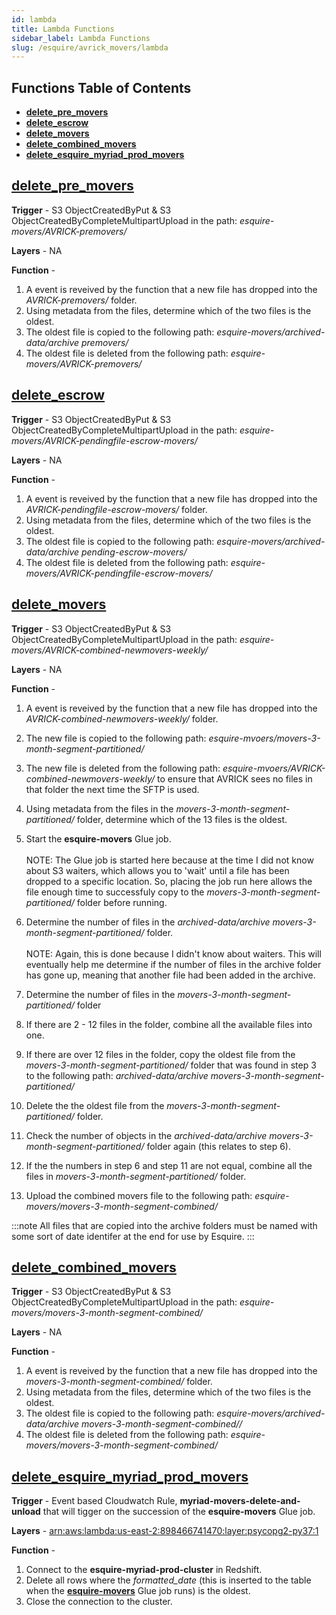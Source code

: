 ```yaml
---
id: lambda
title: Lambda Functions
sidebar_label: Lambda Functions
slug: /esquire/avrick_movers/lambda
---
```


## Functions Table of Contents
- [**delete_pre_movers**](#delete_pre_movers)
- [**delete_escrow**](#delete_escrow)
- [**delete_movers**](#delete_movers)
- [**delete_combined_movers**](#delete_combined_movers)
- [**delete_esquire_myriad_prod_movers**](#delete_esquire_myriad_prod_movers)





## [**delete_pre_movers**](https://us-east-2.console.aws.amazon.com/lambda/home?region=us-east-2#/functions/delete_pre_movers?tab=configuration)

**Trigger** - S3 ObjectCreatedByPut & S3 ObjectCreatedByCompleteMultipartUpload in the path: *esquire-movers/AVRICK-premovers/*

**Layers** - NA

**Function** - 
  1. A event is reveived by the function that a new file has dropped into the *AVRICK-premovers/* folder. 
  2. Using metadata from the files, determine which of the two files is the oldest. 
  3. The oldest file is copied to the following path: *esquire-movers/archived-data/archive premovers/* 
  4. The oldest file is deleted from the following path: *esquire-movers/AVRICK-premovers/*


## [**delete_escrow**](https://us-east-2.console.aws.amazon.com/lambda/home?region=us-east-2#/functions/delete_escrow?tab=configuration)

**Trigger** - S3 ObjectCreatedByPut & S3 ObjectCreatedByCompleteMultipartUpload in the path: *esquire-movers/AVRICK-pendingfile-escrow-movers/*

**Layers** - NA

**Function** - 
  1. A event is reveived by the function that a new file has dropped into the *AVRICK-pendingfile-escrow-movers/* folder. 
  2. Using metadata from the files, determine which of the two files is the oldest. 
  3. The oldest file is copied to the following path: *esquire-movers/archived-data/archive pending-escrow-movers/* 
  4. The oldest file is deleted from the following path: *esquire-movers/AVRICK-pendingfile-escrow-movers/*


## [**delete_movers**](https://us-east-2.console.aws.amazon.com/lambda/home?region=us-east-2#/functions/delete_movers?tab=configuration)

**Trigger** - S3 ObjectCreatedByPut & S3 ObjectCreatedByCompleteMultipartUpload in the path: *esquire-movers/AVRICK-combined-newmovers-weekly/*

**Layers** - NA

**Function** - 
  1. A event is reveived by the function that a new file has dropped into the *AVRICK-combined-newmovers-weekly/* folder. 
  2. The new file is copied to the following path: *esquire-mvoers/movers-3-month-segment-partitioned/*
  3. The new file is deleted from the following path: *esquire-mvoers/AVRICK-combined-newmovers-weekly/* to ensure that AVRICK sees no files in that folder the next time the SFTP is used.
  4. Using metadata from the files in the *movers-3-month-segment-partitioned/* folder, determine which of the 13 files is the oldest. 
  5. Start the **esquire-movers** Glue job. <br />
  <br /> NOTE: The Glue job is started here because at the time I did not know about S3 waiters, which allows you to 'wait' until a file has been dropped to a specific location. So, placing the job run here allows the file enough time to successfuly copy to the *movers-3-month-segment-partitioned/* folder before running. <br/>
  
  
  6. Determine the number of files in the *archived-data/archive movers-3-month-segment-partitioned/* folder. <br /> 
   <br /> NOTE: Again, this is done because I didn't know about waiters. This will eventually help me determine if the number of files in the archive folder has gone up, meaning that another file had been added in the archive. <br/>
   
   
  7. Determine the number of files in the *movers-3-month-segment-partitioned/* folder
  8. If there are 2 - 12 files in the folder, combine all the available files into one. 
  9. If there are over 12 files in the folder, copy the oldest file from the *movers-3-month-segment-partitioned/* folder that was found in step 3 to the following path: *archived-data/archive movers-3-month-segment-partitioned/*
  10. Delete the the oldest file from the *movers-3-month-segment-partitioned/* folder.
  11. Check the number of objects in the *archived-data/archive movers-3-month-segment-partitioned/* folder again (this relates to step 6). 
  12. If the the numbers in step 6 and step 11 are not equal, combine all the files in *movers-3-month-segment-partitioned/* folder. 
  13. Upload the combined movers file to the following path: *esquire-movers/movers-3-month-segment-combined/*
   
 :::note
 All files that are copied into the archive folders must be named with some sort of date identifer at the end for use by Esquire.
 :::


## [**delete_combined_movers**](https://us-east-2.console.aws.amazon.com/lambda/home?region=us-east-2#/functions/delete_combined_movers?tab=configuration)

**Trigger** - S3 ObjectCreatedByPut & S3 ObjectCreatedByCompleteMultipartUpload in the path: *esquire-movers/movers-3-month-segment-combined/*

**Layers** - NA

**Function** - 
  1. A event is reveived by the function that a new file has dropped into the *movers-3-month-segment-combined/* folder. 
  2. Using metadata from the files, determine which of the two files is the oldest. 
  3. The oldest file is copied to the following path: *esquire-movers/archived-data/archive movers-3-month-segment-combined//* 
  4. The oldest file is deleted from the following path: *esquire-movers/movers-3-month-segment-combined/*


## [**delete_esquire_myriad_prod_movers**](https://us-east-2.console.aws.amazon.com/lambda/home?region=us-east-2#/functions?f0=true&n0=false&op=and&v0=delete)

**Trigger** - Event based Cloudwatch Rule, **myriad-movers-delete-and-unload** that will tigger on the succession of the **esquire-movers** Glue job.

**Layers** - [arn:aws:lambda:us-east-2:898466741470:layer:psycopg2-py37:1](https://github.com/jetbridge/psycopg2-lambda-layer/blob/master/README.md)

**Function** - 
  1. Connect to the **esquire-myriad-prod-cluster** in Redshift. 
  2. Delete all rows where the *formatted_date* (this is inserted to the table when the [**esquire-movers**](https://us-east-2.console.aws.amazon.com/glue/home?region=us-east-2#editJob:isNewlyCreated=false;jobName=esquire-movers) Glue job runs) is the oldest. 
  3. Close the connection to the cluster. 
